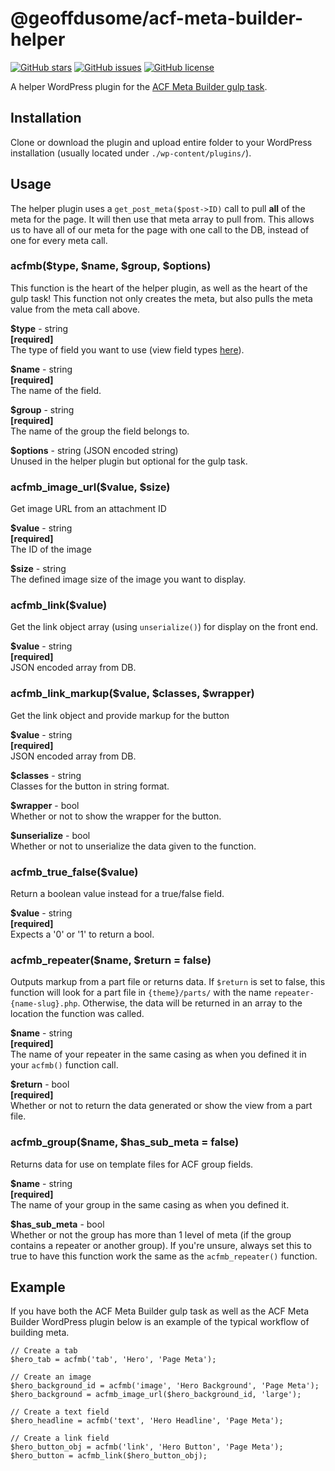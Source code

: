 # @geoffdusome/acf-meta-builder-helper

[![GitHub stars](https://img.shields.io/github/stars/GeoffDusome/acf-meta-builder.svg)](https://github.com/GeoffDusome/acf-meta-builder-helper/stargazers)
[![GitHub issues](https://img.shields.io/github/issues/GeoffDusome/acf-meta-builder.svg)](https://github.com/GeoffDusome/acf-meta-builder-helper/issues)
[![GitHub license](https://img.shields.io/github/license/GeoffDusome/acf-meta-builder.svg)](https://github.com/GeoffDusome/acf-meta-builder-helper/blob/master/LICENSE)

A helper WordPress plugin for the [ACF Meta Builder gulp task](https://github.com/GeoffDusome/acf-meta-builder).

## Installation

Clone or download the plugin and upload entire folder to your WordPress installation (usually located under `./wp-content/plugins/`).

## Usage

The helper plugin uses a `get_post_meta($post->ID)` call to pull **all** of the meta for the page. It will then use that meta array to pull from. This allows us to have all of our meta for the page with one call to the DB, instead of one for every meta call.

### acfmb($type, $name, $group, $options)

This function is the heart of the helper plugin, as well as the heart of the gulp task! This function not only creates the meta, but also pulls the meta value from the meta call above.

**$type** - string  
**[required]**  
The type of field you want to use (view field types [here](https://www.advancedcustomfields.com/resources/#field_types)).

**$name** - string  
**[required]**  
The name of the field.

**$group** - string  
**[required]**  
The name of the group the field belongs to.

**$options** - string (JSON encoded string)  
Unused in the helper plugin but optional for the gulp task.

### acfmb_image_url($value, $size)

Get image URL from an attachment ID

**$value** - string  
**[required]**  
The ID of the image

**$size** - string  
The defined image size of the image you want to display.

### acfmb_link($value)

Get the link object array (using `unserialize()`) for display on the front end.

**$value** - string  
**[required]**  
JSON encoded array from DB.

### acfmb_link_markup($value, $classes, $wrapper)

Get the link object and provide markup for the button

**$value** - string  
**[required]**  
JSON encoded array from DB.

**$classes** - string  
Classes for the button in string format.

**$wrapper** - bool  
Whether or not to show the wrapper for the button.

**$unserialize** - bool  
Whether or not to unserialize the data given to the function.

### acfmb_true_false($value)

Return a boolean value instead for a true/false field.

**$value** - string  
**[required]**  
Expects a '0' or '1' to return a bool.

### acfmb_repeater($name, $return = false)

Outputs markup from a part file or returns data. If `$return` is set to false, this function will look for a part file in `{theme}/parts/` with the name `repeater-{name-slug}.php`. Otherwise, the data will be returned in an array to the location the function was called.

**$name** - string  
**[required]**  
The name of your repeater in the same casing as when you defined it in your `acfmb()` function call.

**$return** - bool  
**[required]**  
Whether or not to return the data generated or show the view from a part file.

### acfmb_group($name, $has_sub_meta = false)

Returns data for use on template files for ACF group fields.

**$name** - string  
**[required]**  
The name of your group in the same casing as when you defined it.

**$has_sub_meta** - bool  
Whether or not the group has more than 1 level of meta (if the group contains a repeater or another group). If you're unsure, always set this to true to have this function work the same as the `acfmb_repeater()` function.

## Example

If you have both the ACF Meta Builder gulp task as well as the ACF Meta Builder WordPress plugin below is an example of the typical workflow of building meta.

```
// Create a tab
$hero_tab = acfmb('tab', 'Hero', 'Page Meta');

// Create an image
$hero_background_id = acfmb('image', 'Hero Background', 'Page Meta');
$hero_background = acfmb_image_url($hero_background_id, 'large');

// Create a text field
$hero_headline = acfmb('text', 'Hero Headline', 'Page Meta');

// Create a link field
$hero_button_obj = acfmb('link', 'Hero Button', 'Page Meta');
$hero_button = acfmb_link($hero_button_obj);
```